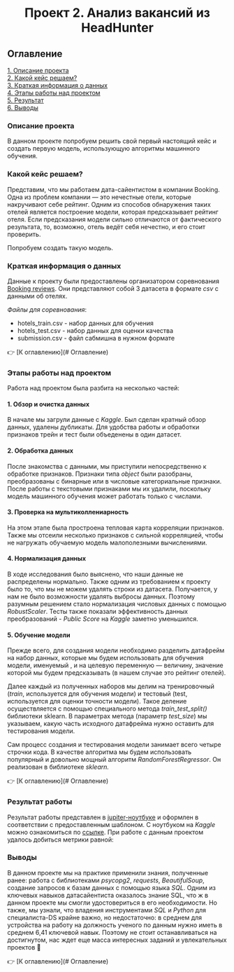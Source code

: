 # <center> Проект 2. Анализ вакансий из HeadHunter

## Оглавление
[1. Описание проекта](#Описание-проекта)  
[2. Какой кейс решаем?](#Какой-кейс-решаем)  
[3. Краткая информация о данных](#Краткая-информация-о-данных)  
[4. Этапы работы над проектом](#Этапы-работы-над-проектом)  
[5. Результат](#Результат-работы)    
[6. Выводы](#Выводы) 


### Описание проекта

В данном проекте попробуем решить свой первый настоящий кейс и создать первую модель, использующую алгоритмы машинного обучения.

### Какой кейс решаем?

Представим, что мы работаем дата-сайентистом в компании Booking. Одна из проблем компании — это нечестные отели, которые накручивают себе рейтинг. Одним из способов обнаружения таких отелей является построение модели, которая предсказывает рейтинг отеля. Если предсказания модели сильно отличаются от фактического результата, то, возможно, отель ведёт себя нечестно, и его стоит проверить.

Попробуем создать такую модель. 

### Краткая информация о данных

 Данные к проекту были предоставлены организатором соревнования [Booking reviews](https://www.kaggle.com/competitions/sf-booking). 
Они представляют собой 3 датасета в формате *csv* с данными об отелях.

*Файлы для соревнования*:

- hotels_train.csv - набор данных для обучения
- hotels_test.csv - набор данных для оценки качества
- submission.csv - файл сабмишна в нужном формате

:point_right: [К оглавлению](# Оглавление)


### Этапы работы над проектом

Работа над проектом была разбита на несколько частей:

#### 1. Обзор и очистка данных

В начале мы загрули данные с *Kaggle*. Был сделан кратный обзор данных, удалены дубликаты. Для удобства работы и обработки признаков трейн и тест были  объеденены в один датасет.

#### 2. Обработка данных

После знакомства с данными, мы приступили непосредственно к обработке признаков. Признаки типа *object* были разобраны, преобразованы с бинарные или в числовые категориальные признаки. После работы с текстовыми признаками мы их удалили, поскольку модель машинного обучения может работать только с числами.

#### 3. Проверка на мультиколлениарность

На этом этапе была простроена тепловая карта корреляции признаков. Также мы отсеили несколько признаков с сильной корреляцией, чтобы не нагружать обучаемую модель малополезными вычислениями.

#### 4. Нормализация данных

В ходе исследования было выяснено, что наши данные не распределены нормально. Также одним из требованием к проекту было то, что мы не можем удалять строки из датасета. Получается, у нам не было возможности удалять выбросы данных. Поэтому разумным решением стало нормализация числовых данных с помощью *RobustScaler*. Тесты также показали эффективность данных преобразований - *Public Score* на *Kaggle* заметно уменьшился.

#### 5. Обучение модели

Прежде всего, для создания модели необходимо разделить датафрейм на набор данных, которые мы будем использовать для обучения модели, именуемый , и на целевую переменную — величину, значение которой мы будем предсказывать (в нашем случае это рейтинг отелей).

Далее каждый из полученных наборов мы делим на тренировочный (*train*, используется для обучения модели) и тестовый (test, используется для оценки точности модели). Такое деление осуществляется с помощью специального метода *train_test_split()* библиотеки sklearn. В параметрах метода (параметр *test_size*) мы указываем, какую часть исходного датафрейма нужно оставить для тестирования модели.

Сам процесс создания и тестирования модели занимает всего четыре строчки кода. В качестве алгоритма мы будем использовать популярный и довольно мощный алгоритм *RandomForestRegressor*. Он реализован в библиотеке *sklearn.*

:point_right: [К оглавлению](# Оглавление)

### Результат работы

Результат работы представлен в [jupiter-ноутбуке](https://github.com/romash23/project-3/blob/master/BaseLine_by_romash23.ipynb) и оформлен в соответствии с предоставленным шаблоном. С ноутбуком на *Kaggle* можно ознакомиться по [ссылке](https://www.kaggle.com/code/romash23/baseline-by-romash23). При работе с данным проектом удалось добиться метрики равной:

### Выводы

В данном проекте мы на практике применили знания, полученные ранее: работа с библиотеками *psycopg2*, *requests*, *BeautifulSoup*, создание запросов к базам данных с помощью языка *SQL*. Одним из ключевых навыков датасайентиста оказалось знание SQL, что ж в данном проекте мы смогли удостовериться в его необходимости. Но также, мы узнали, что владения инструментами *SQL* и *Python* для специалиста-DS крайне важно, но недостаточно: в среднем для устройства на работу на должность ученого по данным нужно иметь в среднем 6,41 ключевой навык. Поэтому не стоит останавливаться на достигнутом, нас  ждет еще масса интересных заданий и увлекательных проектов :muscle:

:point_right: [К оглавлению](# Оглавление)
